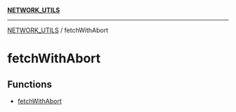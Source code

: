 [**NETWORK_UTILS**](../README.md)

***

[NETWORK_UTILS](../README.md) / fetchWithAbort

# fetchWithAbort

## Functions

- [fetchWithAbort](functions/fetchWithAbort.md)
